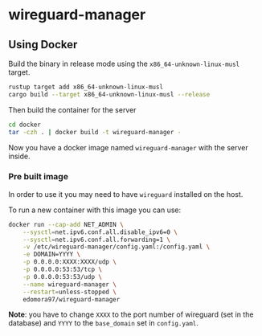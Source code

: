 # wireguard-manager

## Using Docker

Build the binary in release mode using the `x86_64-unknown-linux-musl` target.

```bash
rustup target add x86_64-unknown-linux-musl
cargo build --target x86_64-unknown-linux-musl --release
```

Then build the container for the server
```bash
cd docker
tar -czh . | docker build -t wireguard-manager -
```

Now you have a docker image named `wireguard-manager` with the server inside.

### Pre built image

In order to use it you may need to have `wireguard` installed on the host.

To run a new container with this image you can use:
```bash
docker run --cap-add NET_ADMIN \
    --sysctl=net.ipv6.conf.all.disable_ipv6=0 \
    --sysctl=net.ipv6.conf.all.forwarding=1 \
    -v /etc/wireguard-manager/config.yaml:/config.yaml \
    -e DOMAIN=YYYY \
    -p 0.0.0.0:XXXX:XXXX/udp \
    -p 0.0.0.0:53:53/tcp \
    -p 0.0.0.0:53:53/udp \
    --name wireguard-manager \
    --restart=unless-stopped \
    edomora97/wireguard-manager
```

**Note**: you have to change `XXXX` to the port number of wireguard (set in the database) and `YYYY` to the `base_domain` set in `config.yaml`.
